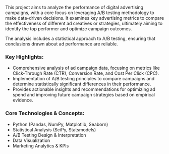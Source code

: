 This project aims to analyze the performance of digital advertising campaigns, with a core focus on leveraging A/B testing methodology to make data-driven decisions. It examines key advertising metrics to compare the effectiveness of different ad creatives or strategies, ultimately aiming to identify the top performer and optimize campaign outcomes.

The analysis includes a statistical approach to A/B testing, ensuring that conclusions drawn about ad performance are reliable.

### **Key Highlights:**

* Comprehensive analysis of ad campaign data, focusing on metrics like Click-Through Rate (CTR), Conversion Rate, and Cost Per Click (CPC).
* Implementation of A/B testing principles to compare campaigns and determine statistically significant differences in their performance.
* Provides actionable insights and recommendations for optimizing ad spend and improving future campaign strategies based on empirical evidence.

### **Core Technologies & Concepts:**

* Python (Pandas, NumPy, Matplotlib, Seaborn)
* Statistical Analysis (SciPy, Statsmodels)
* A/B Testing Design & Interpretation
* Data Visualization
* Marketing Analytics & KPIs
